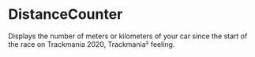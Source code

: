 # DistanceCounter
 Displays the number of meters or kilometers of your car since the start of the race on Trackmania 2020, Trackmania² feeling. 
